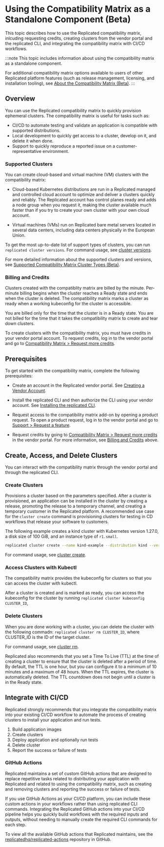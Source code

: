 # Using the Compatibility Matrix as a Standalone Component (Beta)

This topic describes how to use the Replicated compatibility matrix, inlcuding requesting credits, creating clusters from the vendor portal and the replicated CLI, and integrating the compatibility matrix with CI/CD workflows.

:::note
This topic includes information about using the compatibility matrix as a standalone component.

For additional compatibility matrix options available to users of other Replicated platform features (such as release management, licensing, and installation tooling), see [About the Compatibility Matrix (Beta)](/vendor/testing-about). 
::: 

## Overview

You can use the Replicated compatibility matrix to quickly provision ephemeral clusters. The compatibility matrix is useful for tasks such as:

* CI/CD to automate testing and validate an application is compatible with supported distributions.
* Local development to quickly get access to a cluster, develop on it, and delete it when done.
* Support to quickly reproduce a reported issue on a customer-representative environment.

### Supported Clusters

You can create cloud-based and virtual machine (VM) clusters with the compatibility matrix:

* Cloud-based Kubernetes distributions are run in a Replicated managed and controlled cloud account to optimize and deliver a clusters quickly and reliably. The Replicated account has control planes ready and adds a node group when you request it, making the cluster available much faster than if you try to create your own cluster with your own cloud account.

* Virtual machines (VMs) run on Replicated bare metal servers located in several data centers, including data centers physically in the European Union.

To get the most up-to-date list of support types of clusters, you can run `replicated cluster versions`. For command usage, see [cluster versions](/reference/replicated-cli-cluster-versions).

For more detailed information about the supported clusters and versions, see [Supported Compatibility Matrix Cluster Types (Beta)](testing-supported-clusters).

### Billing and Credits

Clusters created with the compatiblity matrix are billed by the minute. Per-minute billing begins when the cluster reaches a Ready state and ends when the cluster is deleted. The compatibility matrix marks a cluster as ready when a working kubeconfig for the cluster is accessible.

You are billed only for the time that the cluster is in a Ready state. You are not billed for the time that it takes the compatibility matrix to create and tear down clusters.

To create clusters with the compatibility matrix, you must have credits in your vendor portal account. 
To request credits, log in to the vendor portal and go to [Compatibility Matrix > Request more credits](https://vendor.replicated.com/compatibility-matrix).

## Prerequisites

To get started with the compatibility matrix, complete the following prerequisites:

* Create an account in the Replicated vendor portal. See [Creating a Vendor Account](/vendor/vendor-portal-creating-account).

* Install the replicated CLI and then authorize the CLI using your vendor account. See [Installing the replicated CLI](/reference/replicated-cli-installing).

* Request access to the compatibility matrix add-on by opening a product request. To open a product request, log in to the vendor portal and go to [Support > Request a feature](https://vendor.replicated.com/support?requestType=feature&productArea=vendor).

* Request credits by going to [Compatibility Matrix > Request more credits](https://vendor.replicated.com/compatibility-matrix) in the vendor portal. For more information, see [Billing and Credits](#billing-and-credits) above.

## Create, Access, and Delete Clusters

You can interact with the compatibility matrix through the vendor portal and through the replicated CLI.

### Create Clusters

Provisions a cluster based on the parameters specified. After a cluster is provisioned, an application can be installed in the cluster by creating a release, promoting the release to a temporary channel, and creating a temporary customer in the Replicated platform. A recommended use case for the `cluster create` command is provisioning clusters for testing in CD workflows that release your software to customers.

The following example creates a kind cluster with Kubernetes version 1.27.0, a disk size of 100 GiB, and an instance type of `r1.small`. 

```bash
replicated cluster create --name kind-example --distribution kind --version 1.27.0 --disk 100 --instance-type r1.small
```

For command usage, see [cluster create](/reference/replicated-cli-cluster-create).

### Access Clusters with Kubectl

The compatibility matrix provides the kubeconfig for clusters so that you can access the cluster with kubectl.

After a cluster is created and is marked as ready, you can access the kubeconfig for the cluster by running `replicated cluster kubeconfig CLUSTER_ID`, 

### Delete Clusters

When you are done working with a cluster, you can delete the cluster with the following commadn: `replicated cluster rm CLUSTER_ID`, where CLUSTER_ID is the ID of the target cluster.

For command usage, see [cluster rm](/reference/replicated-cli-cluster-rm).

Replicated also recommends that you set a Time To Live (TTL) at the time of creating a cluster to ensure that the cluster is deleted after a period of time. By default, the TTL is one hour, but you can configure it to a minimum of 10 minutes and a maximum of 48 hours. When the TTL expires, the cluster is automatically deleted. The TTL countdown does not begin until a cluster is in the Ready state.

## Integrate with CI/CD

Replicated strongly recommends that you integrate the compatibility matrix into your existing CI/CD workflow to automate the process of creating clusters to install your application and run tests.

1. Build application images
1. Create clusters 
1. Deploy application and optionally run tests
1. Delete cluster
1. Report the success or failure of tests 

### GitHub Actions

Replicated maintains a set of custom GitHub actions that are designed to replace repetitive tasks related to distributing your application with Replicated and related to using the compatibility matrix, such as creating and removing clusters and reporting the success or failure of tests. 

If you use GitHub Actions as your CI/CD platform, you can include these custom actions in your workflows rather than using replicated CLI commands. Integrating the Replicated GitHub actions into your CI/CD pipeline helps you quickly build workflows with the required inputs and outputs, without needing to manually create the required CLI commands for each step.

To view all the available GitHub actions that Replicated maintains, see the [replicatedhq/replicated-actions](https://github.com/replicatedhq/replicated-actions/) repository in GitHub.
